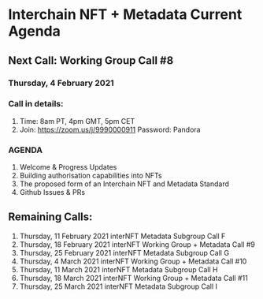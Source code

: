 # Interchain NFT + Metadata Current Agenda

## Next Call: Working Group Call #8
### Thursday, 4 February 2021
### Call in details: 
  1. Time: 8am PT, 4pm GMT, 5pm CET
  2. Join: https://zoom.us/j/9990000911 Password: Pandora   
### AGENDA
1. Welcome & Progress Updates
2. Building authorisation capabilities into NFTs
3. The proposed form of an Interchain NFT and Metadata Standard
4. Github Issues & PRs

## Remaining Calls: 
   1. Thursday, 11 February 2021 interNFT Metadata Subgroup Call F
   2. Thursday, 18 February 2021 interNFT Working Group + Metadata Call #9
   3. Thursday, 25 February 2021 interNFT Metadata Subgroup Call G
   4. Thursday, 4 March 2021 interNFT Working Group + Metadata Call #10
   5. Thursday, 11 March 2021 interNFT Metadata Subgroup Call H
   6. Thursday, 18 March 2021 interNFT Working Group + Metadata Call #11
   7. Thursday, 25 March 2021 interNFT Metadata Subgroup Call I 
         